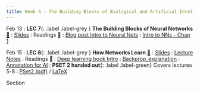 ```yaml
---
title: Week 4 - The Building Blocks of Biological and Artificial Intelligence (Cont'd)
---
```


Feb 13
: **LEC 7**{: .label .label-grey } **The Building Blocks of Neural Networks** [🎥](https://harvard.hosted.panopto.com/Panopto/Pages/Viewer.aspx?id=ec369d76-9a91-4320-bb62-afa10106170c)
  : [Slides](https://canvas.harvard.edu/files/16896413/download?download_frd=1)
: Readings 📖
: [Blog post Intro to Neural Nets](https://purnasaigudikandula.medium.com/a-beginner-intro-to-neural-networks-543267bda3c8)
: [Intro to NNs - Chap 1](http://neuralnetworksanddeeplearning.com/chap1.html)


Feb 15
: **LEC 8**{: .label .label-grey } **How Networks Learn** [🎥](https://harvard.hosted.panopto.com/Panopto/Pages/Viewer.aspx?id=af788f92-e818-47fe-9216-afa101061733)
  : [Slides](https://canvas.harvard.edu/files/16914839/download?download_frd=1)
: [Lecture Notes](https://canvas.harvard.edu/courses/115291/files/17078628?wrap=1)
: Readings 📖
: [Deep learning book Intro](https://www.deeplearningbook.org/contents/intro.html)
: [Backprop_explanation](http://neuralnetworksanddeeplearning.com/chap2.html)
: [Annotation for AI](https://medium.com/vsinghbisen/why-data-annotation-is-important-for-machine-learning-and-ai-5e647637c621)
: **PSET 2 handed out**{: .label .label-green} Covers lectures 5-8
  : [PSet2 (pdf)](https://canvas.harvard.edu/files/16957476/download?download_frd=1) / [LaTeX](https://canvas.harvard.edu/files/16923311/download?download_frd=1)

Section
